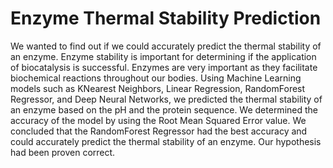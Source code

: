 # Enzyme Thermal Stability Prediction

We wanted to find out if we could accurately predict the thermal stability of an enzyme.
Enzyme stability is important for determining if the application of biocatalysis is successful. Enzymes are very important as they facilitate biochemical reactions throughout our bodies.
Using Machine Learning models such as KNearest Neighbors, Linear Regression, RandomForest Regressor, and Deep Neural Networks, we predicted the thermal stability of an enzyme based on the pH and the protein sequence.
We determined the accuracy of the model by using the Root Mean Squared Error value. We concluded that the RandomForest Regressor had the best accuracy and could accurately predict the thermal stability of an enzyme. Our hypothesis had been proven correct.
